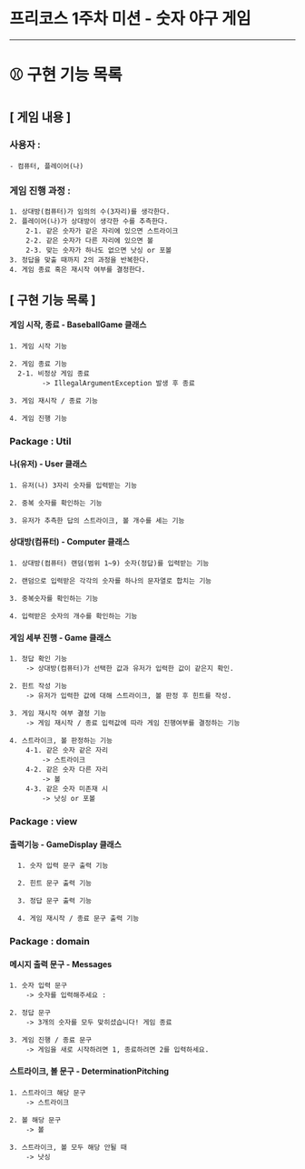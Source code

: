 # 프리코스 1주차 미션 - 숫자 야구 게임

---

# ⚾ 구현 기능 목록

## [ 게임 내용 ]

### 사용자 :

    - 컴퓨터, 플레이어(나)

### 게임 진행 과정 :

    1. 상대방(컴퓨터)가 임의의 수(3자리)를 생각한다.
    2. 플레이어(나)가 상대방이 생각한 수를 추측한다.
        2-1. 같은 숫자가 같은 자리에 있으면 스트라이크
        2-2. 같은 숫자가 다른 자리에 있으면 볼
        2-3. 맞는 숫자가 하나도 없으면 낫싱 or 포볼
    3. 정답을 맞출 때까지 2의 과정을 반복한다.
    4. 게임 종료 혹은 재시작 여부를 결정한다.

## [ 구현 기능 목록 ]

#### 게임 시작, 종료 - BaseballGame 클래스

    1. 게임 시작 기능

    2. 게임 종료 기능
      2-1. 비정상 게임 종료
            -> IllegalArgumentException 발생 후 종료

    3. 게임 재시작 / 종료 기능

    4. 게임 진행 기능

### Package : Util

#### 나(유저) - User 클래스

    1. 유저(나) 3자리 숫자를 입력받는 기능

    2. 중복 숫자를 확인하는 기능

    3. 유저가 추측한 답의 스트라이크, 볼 개수를 세는 기능

#### 상대방(컴퓨터) - Computer 클래스

    1. 상대방(컴퓨터) 랜덤(범위 1~9) 숫자(정답)를 입력받는 기능
        
    2. 랜덤으로 입력받은 각각의 숫자를 하나의 문자열로 합치는 기능

    3. 중복숫자를 확인하는 기능

    4. 입력받은 숫자의 개수를 확인하는 기능

#### 게임 세부 진행 - Game 클래스

    1. 정답 확인 기능
        -> 상대방(컴퓨터)가 선택한 값과 유저가 입력한 값이 같은지 확인.

    2. 힌트 작성 기능 
        -> 유저가 입력한 값에 대해 스트라이크, 볼 판정 후 힌트를 작성.

    3. 게임 재시작 여부 결정 기능
        -> 게임 재시작 / 종료 입력값에 따라 게임 진행여부를 결정하는 기능

    4. 스트라이크, 볼 판정하는 기능
        4-1. 같은 숫자 같은 자리 
            -> 스트라이크
        4-2. 같은 숫자 다른 자리 
            -> 볼
        4-3. 같은 숫자 미존재 시 
            -> 낫싱 or 포볼

### Package : view

#### 출력기능 - GameDisplay 클래스

      1. 숫자 입력 문구 출력 기능

      2. 힌트 문구 출력 기능

      3. 정답 문구 출력 기능

      4. 게임 재시작 / 종료 문구 출력 기능

### Package : domain

#### 메시지 출력 문구 - Messages

    1. 숫자 입력 문구
        -> 숫자를 입력해주세요 : 
    
    2. 정답 문구
        -> 3개의 숫자를 모두 맞히셨습니다! 게임 종료

    3. 게임 진행 / 종료 문구
        -> 게임을 새로 시작하려면 1, 종료하려면 2를 입력하세요.

#### 스트라이크, 볼 문구 - DeterminationPitching

    1. 스트라이크 해당 문구
        -> 스트라이크

    2. 볼 해당 문구
        -> 볼

    3. 스트라이크, 볼 모두 해당 안될 때
        -> 낫싱
